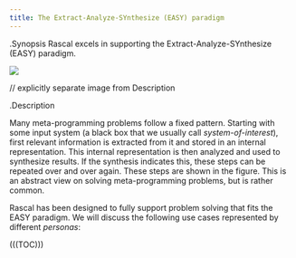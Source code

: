 ```yaml
---
title: The Extract-Analyze-SYnthesize (EASY) paradigm
---
```


.Synopsis
Rascal excels in supporting the Extract-Analyze-SYnthesize (EASY) paradigm.

![]((easy-workflow.png))

// explicitly separate image from Description 

.Description

Many meta-programming problems follow a fixed pattern. 
Starting with some input system (a black box that we usually call _system-of-interest_), 
first relevant information is extracted from it and stored in an internal representation. 
This internal representation is then analyzed and used to synthesize results.
 If the synthesis indicates this, these steps can be repeated over and over again. These steps are shown in the figure.
This is an abstract view on solving meta-programming problems, but is rather common.

Rascal has been designed to fully support problem solving that fits the EASY paradigm.
We will discuss the following use cases represented by different _personas_:

(((TOC)))

